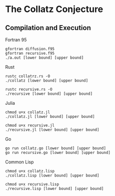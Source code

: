 # The Collatz Conjecture

## Compilation and Execution

Fortran 95

    gfortran diffusion.f95
    gfortran recursive.f95
    ./a.out [lower bound] [upper bound]

Rust

    rustc collatrz.rs -O
    ./collatz [lower bound] [upper bound]

    rustc recursive.rs -O
    ./recursive [lower bound] [upper bound]

Julia

    chmod u+x collatz.jl
    ./collatz.jl [lower bound] [upper bound]

    chmod u+x recursive.jl
    ./recursive.jl [lower bound] [upper bound]

Go

    go run collatz.go [lower bound] [upper bound]
    go run recursive.go [lower bound] [upper bound]

Common Lisp

    chmod u+x collatz.lisp
    ./collatz.lisp [lower bound] [upper bound]

    chmod u+x recursive.lisp
    ./recursive.lisp [lower bound] [upper bound]

